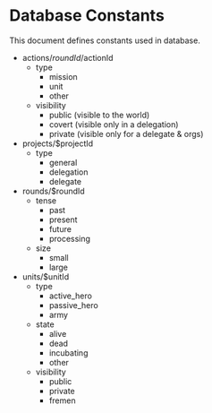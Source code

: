 Database Constants
==================
This document defines constants used in database.

- actions/$roundId/$actionId
    - type
        - mission
        - unit
        - other
    - visibility
        - public (visible to the world)
        - covert (visible only in a delegation)
        - private (visible only for a delegate & orgs)
- projects/$projectId
    - type
        - general
        - delegation
        - delegate
- rounds/$roundId
    - tense
        - past
        - present
        - future
        - processing
    - size
        - small
        - large
- units/$unitId
    - type
        - active_hero
        - passive_hero
        - army
    - state
        - alive
        - dead
        - incubating
        - other
    - visibility
        - public
        - private
        - fremen

